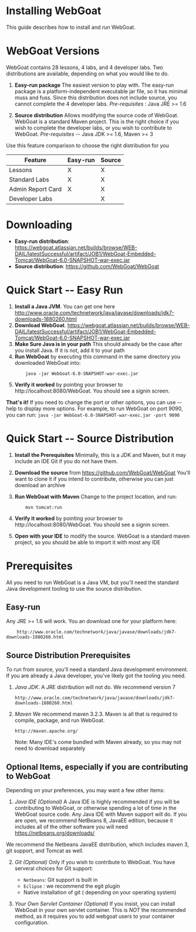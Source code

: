 # Installing WebGoat

This guide describes how to install and run WebGoat. 

# WebGoat Versions

WebGoat contains 28 lessons, 4 labs, and 4 developer labs. Two distributions are available, depending on what you would like to do.

  1. **Easy-run package** The easiest version to play with. The easy-run package is a platform-independent executable jar file, so it has minimal muss and fuss. Since this distribution does not include source, you cannot complete the 4 developer labs.  *Pre-requisites* : Java JRE >= 1.6	

  2. **Source distribution**  Allows modifying the source code of WebGoat.  WebGoat is a standard Maven project. This is the right choice if you wish to complete the developer labs, or you wish to contribute to WebGoat.  *Pre-requisites* -- Java JDK >= 1.6, Maven  >= 3
	
Use this feature comparison to choose the right distribution for you
	
Feature			| Easy-run| Source 
------------------------|------------|---------
Lessons			| X	| X 
Standard Labs		| X	| X 
Admin Report Card	| X	| X 
Developer Labs		|	| X	


# Downloading

 * **Easy-run distribution**: https://webgoat.atlassian.net/builds/browse/WEB-DAIL/latestSuccessful/artifact/JOB1/WebGoat-Embedded-Tomcat/WebGoat-6.0-SNAPSHOT-war-exec.jar  
 * **Source distribution**: https://github.com/WebGoat/WebGoat
	
# Quick Start -- Easy Run
 1. **Install a Java JVM**.  You can get one here http://www.oracle.com/technetwork/java/javase/downloads/jdk7-downloads-1880260.html
 2. **Download WebGoat**. https://webgoat.atlassian.net/builds/browse/WEB-DAIL/latestSuccessful/artifact/JOB1/WebGoat-Embedded-Tomcat/WebGoat-6.0-SNAPSHOT-war-exec.jar 
 3. **Make Sure Java is in your path** This should already be the case after you install Java. If it is not, add it to your path
 4. **Run WebGoat** by executing this command in the same directory you downloaded WebGoat into:
	```
		java -jar WebGoat-6.0-SNAPSHOT-war-exec.jar
	```
 5. **Verify it worked** by pointing your browser to http://localhost:8080/WebGoat. You should see a signin screen.  
	
 **That's it!**  If you need to change the port or other options, you can use --help to display more options. For example, to run WebGoat on port 9090, you can run:
	```
		java -jar WebGoat-6.0-SNAPSHOT-war-exec.jar -port 9090
	```

# Quick Start -- Source Distribution
	
 1. **Install the Prerequisites** Minimally, this is a JDK and Maven, but it may include an IDE Git if you do not have them.
 2. **Download the source** from https://github.com/WebGoat/WebGoat You'll want to clone it if you intend to contribute, otherwise you can just download an archive
 3. **Run WebGoat with Maven** Change to the project location, and run:
	
	```
		mvn tomcat:run
	```
 4. **Verify it worked** by pointing your browser to http://localhost:8080/WebGoat. You should see a signin screen. 
 5. **Open with your IDE** to modify the source.  WebGoat is a standard maven project, so you should be able to import it with most any IDE
	
# Prerequisites
	
All you need to run WebGoat is a Java VM, but you'll need the standard Java development tooling to use the source distribution. 

## Easy-run 

Any JRE >= 1.6 will work.  You an download one for your platform here:
	
		http://www.oracle.com/technetwork/java/javase/downloads/jdk7-downloads-1880260.html
	
## Source Distribution Prerequisites
	
To run from source, you'll need a standard Java development environment. If you are already a Java developer, you've likely got the tooling you need.  
	
 1. *Java JDK*.  A JRE distribution will not do. We recommend version 7	

		http://www.oracle.com/technetwork/java/javase/downloads/jdk7-downloads-1880260.html
		
 2. *Maven* We recommend maven 3.2.3.  Maven is all that is required to compile, package, and run WebGoat.
	
		http://maven.apache.org/
		
     Note:  Many IDE's come bundled with Maven already, so you may not need to download separately
	
## Optional Items, especially if you are contributing to WebGoat
	
Depending on your preferences, you may want a few other items: 
	
 1. *Java IDE (Optional)*  A Java IDE is highly recommended if you will be contributing to WebGoat, or otherwise spending a lot of time in the WebGoat source code.  Any Java IDE with Maven support will do.  If you are open, we recommend NetBeans 8, JavaEE edition, because it includes all of the other software you will need		
		https://netbeans.org/downloads/
		
  We recommend the Netbeans JavaEE distribution, which includes maven 3, git support, and Tomcat as well.
	
 2. *Git (Optional)* Only if you wish to contribute to WebGoat. You have serveral choices for Git support:
	* `Netbeans`: Git support is built in
	* `Eclipse` : we recommend  the egit plugin
	* Native installation of git ( depending on your operating system)
		
 3. *Your Own Servlet Container (Optional)*  If you insist, you can install WebGoat in your own servlet container.  This is *NOT* the recommended method, as it requires you to add webgoat users to your container configuration.
	
	
	
	